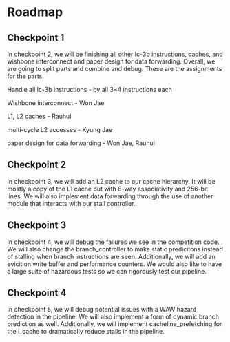 # Roadmap

## Checkpoint 1
In checkpoint 2, we will be finishing all other lc-3b instructions, caches, and wishbone interconnect and paper design for data forwarding.
Overall, we are going to split parts and combine and debug. These are the assignments for the parts.

Handle all lc-3b instructions - by all 3~4 instructions each

Wishbone interconnect - Won Jae

L1, L2 caches - Rauhul

multi-cycle L2 accesses - Kyung Jae

paper design for data forwarding - Won Jae, Rauhul

## Checkpoint 2
In checkpoint 3, we will add an L2 cache to our cache hierarchy. It will be mostly a copy of the L1 cache but with 8-way associativity and 256-bit lines. We will also implement data forwarding through the use of another module that interacts with our stall controller.

## Checkpoint 3
In checkpoint 4, we will debug the failures we see in the competition code. We will also change the branch_controller to make static predicitons instead of stalling when branch instructions are seen. Additionally, we will add an evicition write buffer and performance counters. We would also like to have a large suite of hazardous tests so we can rigorously test our pipeline.

## Checkpoint 4
In checkpoint 5, we will debug potential issues with a WAW hazard detection in the pipeline. We will also implement a form of dynamic branch prediction as well. Additionally, we will implement cacheline_prefetching for the i_cache to dramatically reduce stalls in the pipeline.
